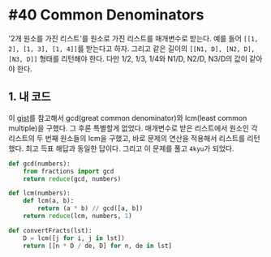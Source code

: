 # #40 Common Denominators

'2개 원소를 가진 리스트'를 원소로 가진 리스트를 매개변수로 받는다. 예를 들어 `[[1, 2], [1, 3], [1, 4]]`를 받는다고 하자. 그리고 같은 길이의 `[[N1, D], [N2, D], [N3, D]]` 형태를 리턴해야 한다. 다만 1/2, 1/3, 1/4와 N1/D, N2/D, N3/D의 값이 같아야 한다.

## 1. 내 코드

이 [gist](https://gist.github.com/endolith/114336)를 참고해서 gcd(great common denominator)와 lcm(least common multiple)을 구했다. 그 후론 특별할게 없었다. 매개변수로 받은 리스트에서 원소인 각 리스트의 두 번째 원소들의 lcm을 구했고, 바로 문제의 연산을 적용해서 리스트를 리턴했다. 최고 득표 해답과 동일한 답이다. 그리고 이 문제를 풀고 `4kyu`가 되었다.

```py
def gcd(numbers):
    from fractions import gcd
    return reduce(gcd, numbers)

def lcm(numbers):
    def lcm(a, b):
        return (a * b) // gcd([a, b])
    return reduce(lcm, numbers, 1)

def convertFracts(lst):
    D = lcm([j for i, j in lst])
    return [[n * D / de, D] for n, de in lst]
```
